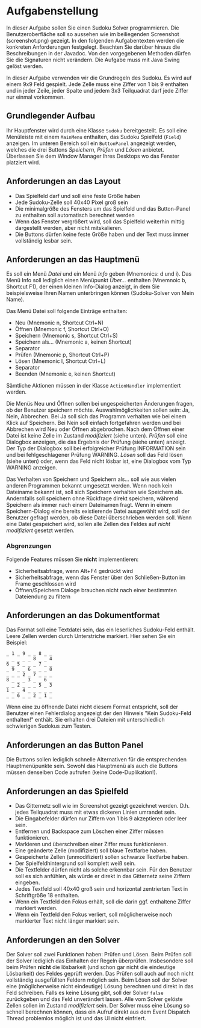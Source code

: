 # Aufgabenstellung

In dieser Aufgabe sollen Sie einen Sudoku Solver programmieren.
Die Benutzeroberfläche soll so aussehen wie im beiliegenden Screenshot (screenshot.png) gezeigt.
In den folgenden Aufgabentexten werden die konkreten Anforderungen festgelegt.
Beachten Sie darüber hinaus die Beschreibungen in der Javadoc.
Von den vorgegebenen Methoden dürfen Sie die Signaturen nicht verändern.
Die Aufgabe muss mit Java Swing gelöst werden.

In dieser Aufgabe verwenden wir die Grundregeln des Sudoku.
Es wird auf einem 9x9 Feld gespielt.
Jede Zelle muss eine Ziffer von 1 bis 9 enthalten und in jeder Zeile, jeder Spalte und jedem 3x3 Teilquadrat darf jede Ziffer nur einmal vorkommen. 

## Grundlegender Aufbau

Ihr Hauptfenster wird durch eine Klasse `Sudoku` bereitgestellt.
Es soll eine Menüleiste mit einem `MainMenu` enthalten,
das Sudoku Spielfeld (`Field`) anzeigen.
Im unteren Bereich soll ein `ButtonPanel` angezeigt werden,
welches die drei Buttons _Speichern_, _Prüfen_ und _Lösen_ anbietet.  
Überlassen Sie dem Window Manager Ihres Desktops wo das Fenster platziert wird.

## Anforderungen an das Layout

- Das Spielfeld darf und soll eine feste Größe haben
- Jede Sudoku-Zelle soll 40x40 Pixel groß sein
- Die minimalgröße des Fensters um das Spielfeld und das Button-Panel zu enthalten soll automatisch berechnet werden
- Wenn das Fenster vergrößert wird, soll das Spielfeld weiterhin mittig dargestellt werden, aber nicht mitskalieren.
- Die Buttons dürfen keine feste Größe haben und der Text muss immer vollständig lesbar sein.

## Anforderungen an das Hauptmenü

Es soll ein Menü _Datei_ und ein Menü _Info_ geben (Mnemonics: d und i).
Das Menü Info soll lediglich einen Menüpunkt _Über..._ enthalten (Mnemnoic b, Shortcut F1), der einen kleinen Info-Dialog anzeigt,
in dem Sie beispielsweise Ihren Namen unterbringen können (Sudoku-Solver von Mein Name).

Das Menü Datei soll folgende Einträge enthalten:
- Neu (Mnemonic n, Shortcut Ctrl+N)
- Öffnen (Mnemonic f, Shortcut Ctrl+O)
- Speichern (Mnemonic s, Shortcut Ctrl+S)
- Speichern als... (Mnemonic a, keinen Shortcut)
- Separator
- Prüfen (Mnemonic p, Shortcut Ctrl+P)
- Lösen (Mnemonic l, Shortcut Ctrl+L)
- Separator
- Beenden (Mnemonic e, keinen Shortcut)

Sämtliche Aktionen müssen in der Klasse `ActionHandler` implementiert werden.

Die Menüs Neu und Öffnen sollen bei ungespeicherten Änderungen fragen, ob der Benutzer speichern möchte.
Auswahlmöglichkeiten sollen sein: Ja, Nein, Abbrechen.
Bei Ja soll sich das Programm verhalten wie bei einem Klick auf Speichern.
Bei Nein soll einfach fortgefahren werden und bei Abbrechen wird Neu oder Öffnen abgebrochen.
Nach dem Öffnen einer Datei ist keine Zelle im Zustand _modifiziert_ (siehe unten).
_Prüfen_ soll eine Dialogbox anzeigen, die das Ergebnis der Prüfung (siehe unten) anzeigt.
Der Typ der Dialogbox soll bei erfolgreicher Prüfung INFORMATION sein und bei fehlgeschlagener Prüfung WARNING.
_Lösen_ soll das Feld lösen (siehe unten) oder, wenn das Feld nicht lösbar ist, eine Dialogbox vom Typ WARNING anzeigen.

Das Verhalten von Speichern und Speichern als... soll wie aus vielen anderen Programmen bekannt umgesetzt werden.
Wenn noch kein Dateiname bekannt ist, soll sich Speichern verhalten wie Speichern als. 
Andernfalls soll speichern ohne Rückfrage direkt speichern, während Speichern als immer nach einem Dateinamen fragt. 
Wenn in einem Speichern-Dialog eine bereits existierende Datei ausgewählt wird, soll der Benutzer gefragt werden, ob diese Datei überschrieben werden soll.
Wenn eine Datei gespeichert wird, sollen alle Zellen des Feldes auf _nicht modifiziert_ gesetzt werden.

### Abgrenzungen

Folgende Features müssen Sie **nicht** implementieren:
- Sicherheitsabfrage, wenn Alt+F4 gedrückt wird
- Sicherheitsabfrage, wenn das Fenster über den Schließen-Button im Frame geschlossen wird
- Öffnen/Speichern Dialoge brauchen nicht nach einer bestimmten Dateiendung zu filtern

## Anforderungen an das Dokumentformat

Das Format soll eine Textdatei sein, das ein leserliches Sudoku-Feld enthält.
Leere Zellen werden durch Unterstriche markiert. Hier sehen Sie ein Beispiel:
```
_ 1 _ 9 _ _ 8 _ _
_ _ _ _ _ 8 _ _ 4
6 _ 5 _ _ _ 7 _ _
_ 9 _ _ 6 _ _ _ 8
_ _ _ 2 _ 7 _ _ _
8 _ _ _ 3 _ _ 6 _
_ _ 2 _ _ _ 5 _ 3
1 _ _ 4 _ _ _ _ _
_ _ 6 _ _ 2 _ 1 _
```
Wenn eine zu öffnende Datei nicht diesem Format entspricht,
soll der Benutzer einen Fehlerdialog angezeigt der den Hinweis "Kein Sudoku-Feld enthalten!" enthält.
Sie erhalten drei Dateien mit unterschiedlich schwierigen Sudokus zum Testen.

## Anforderungen an das Button Panel

Die Buttons sollen lediglich schnelle Alternativen für die entsprechenden Hauptmenüpunkte sein.
Sowohl das Hauptmenü als auch die Buttons müssen denselben Code aufrufen (keine Code-Duplikation!).

## Anforderungen an das Spielfeld

- Das Gitternetz soll wie im Screenshot gezeigt gezeichnet werden.
D.h. jedes Teilquadrat muss mit etwas dickeren Linien umrandet sein.
- Die Eingabefelder dürfen nur Ziffern von 1 bis 9 akzeptieren oder leer sein.
- Entfernen und Backspace zum Löschen einer Ziffer müssen funktionieren.
- Markieren und überschreiben einer Ziffer muss funktionieren.
- Eine geänderte Zelle (modifiziert) soll blaue Textfarbe haben.
- Gespeicherte Zellen (unmodifiziert) sollen schwarze Textfarbe haben.
- Der Spielfeldhintergrund soll komplett weiß sein.
- Die Textfelder dürfen nicht als solche erkennbar sein. Für den Benutzer soll es sich anfühlen, als würde er direkt in das Gitternetz seine Ziffern eingeben.
- Jedes Textfeld soll 40x40 groß sein und horizontal zentrierten Text in Schriftgröße 18 enthalten.
- Wenn ein Textfeld den Fokus erhält, soll die darin ggf. enthaltene Ziffer markiert werden.
- Wenn ein Textfeld den Fokus verliert, soll möglicherweise noch markierter Text nicht länger markiert sein.

## Anforderungen an den Solver

Der Solver soll zwei Funktionen haben: Prüfen und Lösen.
Beim Prüfen soll der Solver lediglich das Einhalten der Regeln überprüfen.
Insbesondere soll beim Prüfen **nicht** die lösbarkeit (und schon gar nicht die eindeutige Lösbarkeit) des Feldes geprüft werden.
Das Prüfen soll auch auf noch nicht vollständig ausgefüllten Feldern möglich sein.
Beim Lösen soll der Solver eine (möglicherweise nicht eindeutige) Lösung berechnen und direkt in das Feld schreiben.
Falls es keine Lösung gibt, soll der Solver `false` zurückgeben und das Feld unverändert lassen.
Alle vom Solver gelöste Zellen sollen im Zustand _modifiziert_ sein.
Der Solver muss eine Lösung so schnell berechnen können, dass ein Aufruf direkt aus dem Event Dispatch Thread problemlos möglich ist und das UI nicht einfriert. 
